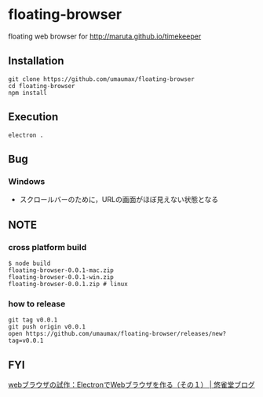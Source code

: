 # floating-browser

floating web browser for http://maruta.github.io/timekeeper

## Installation
```
git clone https://github.com/umaumax/floating-browser
cd floating-browser
npm install
```

## Execution

```
electron .
```

## Bug
### Windows
* スクロールバーのために，URLの画面がほぼ見えない状態となる

## NOTE
### cross platform build
```
$ node build
floating-browser-0.0.1-mac.zip
floating-browser-0.0.1-win.zip
floating-browser-0.0.1.zip # linux
```

### how to release
```
git tag v0.0.1
git push origin v0.0.1
open https://github.com/umaumax/floating-browser/releases/new?tag=v0.0.1
```

## FYI
[webブラウザの試作：ElectronでWebブラウザを作る（その１） \| 悠雀堂ブログ]( http://www.yujakudo.com/blogs/develop/node-jselectron/test-of-webview/ )
